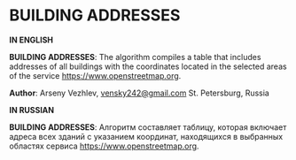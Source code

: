 # BUILDING ADDRESSES

**IN ENGLISH**

**BUILDING ADDRESSES**: The algorithm compiles a table that includes
addresses of all buildings with the coordinates located in the selected areas of the service https://www.openstreetmap.org.

**Author**: Arseny Vezhlev, vensky242@gmail.com
St. Petersburg, Russia

**IN RUSSIAN**

**BUILDING ADDRESSES**: Алгоритм составляет таблицу, которая включает
адреса всех зданий с указанием координат, находящихся в выбранных областях
сервиса https://www.openstreetmap.org.

